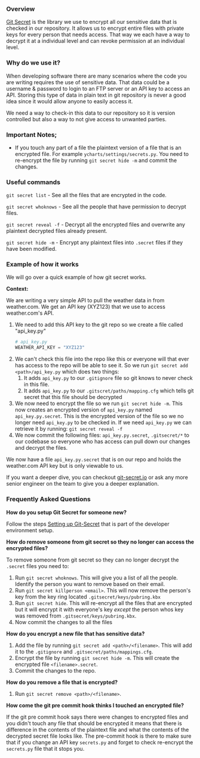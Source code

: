 ### Overview

[Git Secret](https://git-secret.io/) is the library we use to encrypt all our sensitive data that is checked in our repository. It allows us to encrypt entire files with private keys for every person that needs access. That way we each have a way to decrypt it at a individual level and can revoke permission at an individual level. 

### Why do we use it?
When developing software there are many scenarios where the code you are writing requires the use of sensitive data. That data could be a username & password to login to an FTP server or an API key to access an API. Storing this type of data in plain text in git repository is never a good idea since it would allow anyone to easily access it. 

We need a way to check-in this data to our repository so it is version controlled but also a way to not give access to unwanted parties.

### Important Notes;

- If you touch any part of a file the plaintext version of a file that is an encrypted file. For example `ycharts/settings/secrets.py`. You need to re-encrypt the file by running `git secret hide -m` and commit the changes.


### Useful commands

`git secret list` - See all the files that are encrypted in the code.

`git secret whoknows` - See all the people that have permission to decrypt files.

`git secret reveal -f` - Decrypt all the encrypted files and overwrite any plaintext decrypted files already present.

`git secret hide -m` - Encrypt any plaintext files into `.secret` files if they have been modified. 

### Example of how it works
We will go over a quick example of how git secret works. 

**Context:**

We are writing a very simple API to pull the weather data in from weather.com. We get an API key (XYZ123) that we use to access weather.com's API. 

1. We need to add this API key to the git repo so we create a file called "api_key.py"
    ```py
    # api_key.py
    WEATHER_API_KEY = "XYZ123"
    ```
2. We can't check this file into the repo like this or everyone will that ever has access to the repo will be able to see it. So we run ```git secret add <path>/api_key.py``` which does two things:
    1. It adds `api_key.py` to our `.gitignore` file so git knows to never check in this file.
    2. It adds `api_key.py` to our `.gitscret/paths/mapping.cfg` which tells git secret that this file should be decrypted
3. We now need to encrypt the file so we run `git secret hide -m`. This now creates an encrypted version of `api_key.py` named `api_key.py.secret`. This is the encrypted version of the file so we no longer need `api_key.py` to be checked in. If we need `api_key.py` we can retrieve it by running: `git secret reveal -f`
4. We now commit the following files: `api_key.py.secret`, `.gitsecret/*` to our codebase so everyone who has access can pull down our changes and decrypt the files.

We now have a file `api_key.py.secret` that is on our repo and holds the weather.com API key but is only viewable to us.

If you want a deeper dive, you can checkout [git-secret.io](https://git-secret.io/) or ask any more senior engineer on the team to give you a deeper explanation. 


### Frequently Asked Questions

**How do you setup Git Secret for someone new?**

Follow the steps [Setting up Git-Secret](https://github.com/ycharts/ycharts/wiki/Developer-Environment-Setup#setting-up-git-secret) that is part of the developer environment setup.

**How do remove someone from git secret so they no longer can access the encrypted files?**

To remove someone from git secret so they can no longer decrypt the `.secret` files you need to:
1. Run `git secret whoknows`. This will give you a list of all the people. Identify the person you want to remove based on their email. 
1. Run `git secret killperson <email>`. This will now remove the person's key from the key ring located `.gitsecret/keys/pubring.kbx` 
1. Run `git secret hide`. This will re-encrypt all the files that are encrypted but it will encrypt it with everyone's key _except_ the person whos key was removed from `.gitsecret/keys/pubring.kbx`.
1. Now commit the changes to all the files 

**How do you encrypt a new file that has sensitive data?**

1. Add the file by running `git secret add <path>/<filename>`. This will add it to the `.gitignore` and `.gitsecret/paths/mappings.cfg`.
1. Encrypt the file by running `git secret hide -m`. This will create the encrypted file `<filename>.secret`. 
1. Commit the changes to the repo.

**How do you remove a file that is encrypted?**

1. Run `git secret remove <path>/<filename>`.

**How come the git pre commit hook thinks I touched an encrypted file?**

If the git pre commit hook says there were changes to encrypted files and you didn't touch any file that should be encrypted it means that there is difference in the contents of the plaintext file and what the contents of the decrypted secret file looks like. The pre-commit hook is there to make sure that if you change an API key `secrets.py` and forget to check re-encrypt the `secrets.py` file that it stops you. 